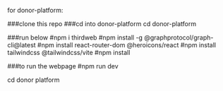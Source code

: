 for donor-platform:

###clone this repo
###cd into donor-platform
cd donor-platform

###run below
#npm i thirdweb
#npm install -g @graphprotocol/graph-cli@latest
#npm install react-router-dom @heroicons/react 
#npm install tailwindcss @tailwindcss/vite
#npm install

###to run the webpage
#npm run dev

cd donor platform
